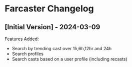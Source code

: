 # Farcaster Changelog

## [Initial Version] - 2024-03-09

Features Added:

- Search by trending cast over 1h,6h,12hr and 24h
- Search profiles
- Search casts based on a user profile (including recasts)
